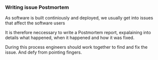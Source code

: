 ### Writing issue Postmortem

As software is built continiously and deployed, we
usually get into issues that affect the software users

It is therefore neccessary to write a Postmortem report, expalaining into details what happened, when it happened and how it was fixed.

During this process engineers should work together to find and fix the issue. And defy from pointing fingers.
